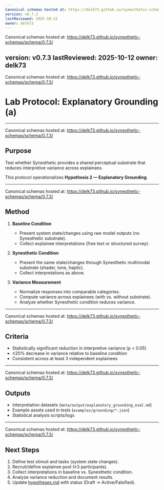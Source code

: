 ```yaml
---
Canonical schemas hosted at: https://delk73.github.io/synesthetic-schemas/schema/0.7.3/
version: v0.7.3
lastReviewed: 2025-10-12
owner: delk73
---
```

Canonical schemas hosted at: https://delk73.github.io/synesthetic-schemas/schema/0.7.3/

version: v0.7.3
lastReviewed: 2025-10-12
owner: delk73
---
Canonical schemas hosted at: https://delk73.github.io/synesthetic-schemas/schema/0.7.3/

# Lab Protocol: Explanatory Grounding (a)

---
Canonical schemas hosted at: https://delk73.github.io/synesthetic-schemas/schema/0.7.3/

## Purpose

Test whether Synesthetic provides a shared perceptual substrate that reduces interpretive variance across explainees.  

This protocol operationalizes **Hypothesis 2 — Explanatory Grounding**.

---
Canonical schemas hosted at: https://delk73.github.io/synesthetic-schemas/schema/0.7.3/

## Method

1. **Baseline Condition**  
   - Present system state/changes using raw model outputs (no Synesthetic substrate).  
   - Collect explainee interpretations (free text or structured survey).  

2. **Synesthetic Condition**  
   - Present the same state/changes through Synesthetic multimodal substrate (shader, tone, haptic).  
   - Collect interpretations as above.  

3. **Variance Measurement**  
   - Normalize responses into comparable categories.  
   - Compute variance across explainees (with vs. without substrate).  
   - Analyze whether Synesthetic condition reduces variance.  

---
Canonical schemas hosted at: https://delk73.github.io/synesthetic-schemas/schema/0.7.3/

## Criteria

- Statistically significant reduction in interpretive variance (p < 0.05)  
- ≥20% decrease in variance relative to baseline condition  
- Consistent across at least 3 independent explainees  

---
Canonical schemas hosted at: https://delk73.github.io/synesthetic-schemas/schema/0.7.3/

## Outputs

- Interpretation datasets (`meta/output/explanatory_grounding_eval.md`)  
- Example assets used in tests (`examples/grounding/*.json`)  
- Statistical analysis scripts/logs  

---
Canonical schemas hosted at: https://delk73.github.io/synesthetic-schemas/schema/0.7.3/

## Next Steps

1. Define test stimuli and tasks (system state changes).  
2. Recruit/define explainee pool (≥3 participants).  
3. Collect interpretations in baseline vs. Synesthetic condition.  
4. Analyze variance reduction and document results.  
5. Update [hypotheses.md](../hypotheses.md) with status (Draft → Active/Falsified).  

